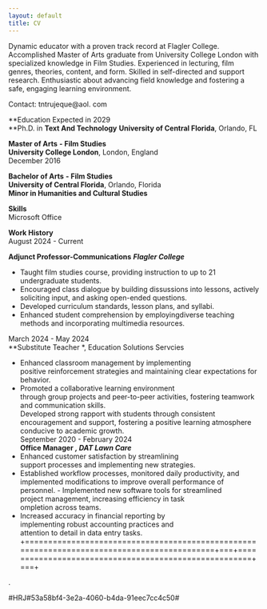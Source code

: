 ```yaml
---
layout: default
title: CV
---
```


Dynamic educator with a proven track record at Flagler College. Accomplished Master of Arts graduate from University College London with specialized knowledge in Film Studies. Experienced in lecturing, film genres, theories, content, and 
form. Skilled in self-directed and support research. Enthusiastic about advancing field knowledge and fostering a safe, engaging learning environment.  

Contact: tntrujeque@aol. com                                                    

**Education                                                                                    Expected in 2029                                    
 **Ph.D. in **Text And Technology**                                                      **University of Central Florida**, Orlando, FL      

 **Master of Arts** **- Film Studies**             
**University College London**, London, England    
 December 2016                                        
  
   **Bachelor of Arts** **- Film Studies**            
 **University of Central Florida**, Orlando, Florida  
  **Minor in Humanities and Cultural Studies**        

**Skills**                                                                          
Microsoft Office   
                                                                  

**Work History**                                                                     
 August 2024 - Current                                

**Adjunct Professor-Communications** 
***Flagler  College***                                           

- Taught film studies course, providing instruction to up to 21 undergraduate students.               
- Encouraged class dialogue by building dissussions                                                                                   into lessons, actively soliciting input, and   asking open-ended questions.                     
- Developed curriculum standards, lesson plans, and syllabi.                                 
- Enhanced student comprehension by employingdiverse teaching methods and incorporating multimedia resources.                             

March 2024 - May 2024             
 **Substitute Teacher *, Education Solutions Servcies
- Enhanced classroom management by implementing    
 positive reinforcement strategies and maintaining    clear expectations for behavior.                 
- Promoted a collaborative learning environment      
through group projects and peer-to-peer  activities, fostering teamwork and communication skills.                                            
Developed strong rapport with students through  consistent encouragement and support, fostering a positive learning atmosphere conducive to academic growth.                                                                                                                             
 September 2020 - February 2024                      
**Office Manager** ***, DAT Lawn Care***             
 - Enhanced customer satisfaction by streamlining     
support processes and implementing new strategies. 
 - Established workflow processes, monitored daily productivity, and implemented modifications to improve overall performance of personnel.                                  - Implemented new software tools for streamlined     
  project management, increasing efficiency in task  
ompletion across teams.                          
 - Increased accuracy in financial reporting by      
implementing robust accounting practices and      
  attention to detail in data entry tasks.           
+============================================================================================+===+======================================================+===+

.

#HRJ#53a58bf4-3e2a-4060-b4da-91eec7cc4c50#

